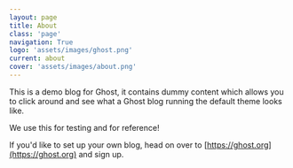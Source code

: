 ```yaml
---
layout: page
title: About
class: 'page'
navigation: True
logo: 'assets/images/ghost.png'
current: about
cover: 'assets/images/about.png'
---
```


This is a demo blog for Ghost, it contains dummy content which allows you to click around and see what a Ghost blog running the default theme looks like.

We use this for testing and for reference!

If you'd like to set up your own blog, head on over to [https://ghost.org](https://ghost.org) and sign up.
